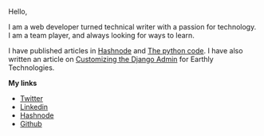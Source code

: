 Hello,

I am a web developer turned technical writer with a passion for technology. I am a team player, and always looking for ways to learn.

I have published articles in [Hashnode](doroh.hashnode.dev) and [The python code](https://www.thepythoncode.com/author/chepkirui-dorothy/articles). I have also written an article on [Customizing the Django Admin](https://earthly.dev/blog/customize-django-admin-site/) for Earthly Technologies.

**My links**

- [Twitter](www.twitter.com/kakz_doroh)
- [Linkedin](https://www.linkedin.com/in/chepkirui-dorothy/)
- [Hashnode](doroh.hashnode.dev)
- [Github](www.github.com/chepkiruidorothy/)

